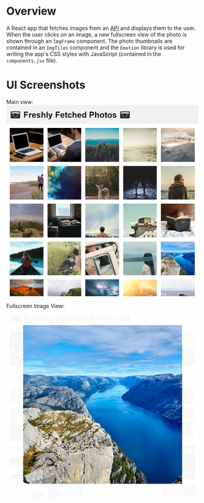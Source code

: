 # Overview
A React app that fetches images from an [API](https://picsum.photos/) and displays them to the user. When the user clicks on an image, a new fullscreen view of the photo is shown through an `ImgFrame` component. 
The photo thumbnails are contained in an `ImgTiles` component and the `Emotion` library is used for writing the app's CSS styles with JavaScript (contained in the `components.jsx` file).

# UI Screenshots
Main view:
![Image Tiles](https://raw.githubusercontent.com/deyansp/React-Photo-Gallery/main/screenshot1.PNG?token=AKMQMV7GYJ3NXIJI6WVFVGDAZPADA)

Fullscreen Image View:
![Fullscreen](https://raw.githubusercontent.com/deyansp/React-Photo-Gallery/main/screenshot2.PNG?token=AKMQMV3ZIZUKDBQ4Q4T46ULAZPAIE)
